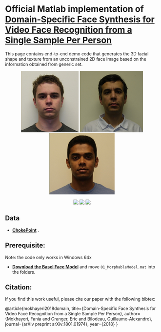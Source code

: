 Official Matlab implementation of **[Domain-Specific Face Synthesis for Video Face Recognition from a Single Sample Per Person](https://arxiv.org/pdf/1801.01974.pdf)**
===========

This page contains end-to-end demo code that generates the 3D facial shape and texture from an unconstrained 2D face image based on the information obtained from generic set.  

<p align="center">
    <img src="media/p1.png" height="200">
	<img src="media/p2.png" height="200">
	<img src="media/p3.png" height="200">
</p>

<p align="center">
    <img src="media/m1.gif" width="200">
	<img src="media/m2.gif" width="200">
	<img src="media/m3.gif" width="200">
</p>

## Data
- **[ChokePoint](http://arma.sourceforge.net/chokepoint/)** .

## Prerequisite:

Note: the code only works in Windows 64x

- **[Download the Basel Face Model](http://faces.cs.unibas.ch/bfm/main.php?nav=1-2&id=downloads)** and move `01_MorphableModel.mat` into the folders.

## Citation:

If you find this work useful, please cite our paper with the following bibtex:

@article{mokhayeri2018domain,
  title={Domain-Specific Face Synthesis for Video Face Recognition from a Single Sample Per Person},
  author={Mokhayeri, Fania and Granger, Eric and Bilodeau, Guillaume-Alexandre},
  journal={arXiv preprint arXiv:1801.01974},
  year={2018}
}
